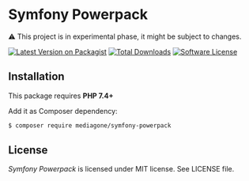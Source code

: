 # Symfony Powerpack
⚠️ This project is in experimental phase, it might be subject to changes.

[![Latest Version on Packagist][ico-version]][link-packagist]
[![Total Downloads][ico-downloads]][link-downloads]
[![Software License][ico-license]](LICENSE)



## Installation
This package requires **PHP 7.4+**

Add it as Composer dependency:
```sh
$ composer require mediagone/symfony-powerpack
```



## License

_Symfony Powerpack_ is licensed under MIT license. See LICENSE file.



[ico-license]: https://img.shields.io/badge/license-MIT-brightgreen.svg
[ico-version]: https://img.shields.io/packagist/v/mediagone/symfony-powerpack.svg
[ico-downloads]: https://img.shields.io/packagist/dt/mediagone/symfony-powerpack.svg

[link-packagist]: https://packagist.org/packages/mediagone/symfony-powerpack
[link-downloads]: https://packagist.org/packages/mediagone/symfony-powerpack
